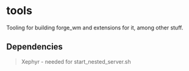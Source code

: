 # tools
Tooling for building forge_wm and extensions for it, among other stuff.

## Dependencies 

> Xephyr - needed for start_nested_server.sh
